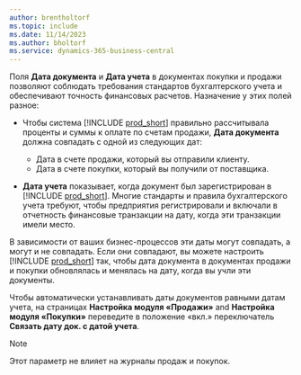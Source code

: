 ```yaml
---
author: brentholtorf
ms.topic: include
ms.date: 11/14/2023
ms.author: bholtorf
ms.service: dynamics-365-business-central
---
```


Поля **Дата документа** и **Дата учета** в документах покупки и продажи позволяют соблюдать требования стандартов бухгалтерского учета и обеспечивают точность финансовых расчетов. Назначение у этих полей разное:

- Чтобы система [!INCLUDE [prod_short](prod_short.md)] правильно рассчитывала проценты и суммы к оплате по счетам продажи, **Дата документа** должна совпадать с одной из следующих дат:

   - Дата в счете продажи, который вы отправили клиенту. 
   - Дата в счете покупки, который вы получили от поставщика.
- **Дата учета** показывает, когда документ был зарегистрирован в [!INCLUDE [prod_short](prod_short.md)]. Многие стандарты и правила бухгалтерского учета требуют, чтобы предприятия регистрировали и включали в отчетность финансовые транзакции на дату, когда эти транзакции имели место.

В зависимости от ваших бизнес-процессов эти даты могут совпадать, а могут и не совпадать. Если они совпадают, вы можете настроить [!INCLUDE [prod_short](prod_short.md)] так, чтобы дата документа в документах продажи и покупки обновлялась и менялась на дату, когда вы учли эти документы.  
  
Чтобы автоматически устанавливать даты документов равными датам учета, на страницах **Настройка модуля «Продажи»** and **Настройка модуля «Покупки»** переведите в положение «вкл.» переключатель **Связать дату док. с датой учета**.

> [!NOTE]
> Этот параметр не влияет на журналы продаж и покупок.